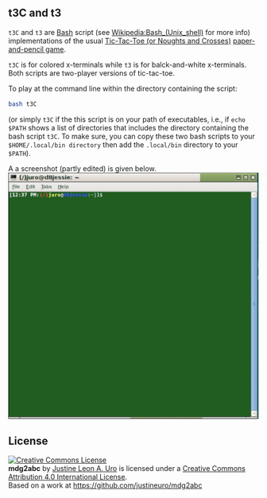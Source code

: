 ## t3C and t3

`t3C` and `t3` are [Bash](https://www.gnu.org/software/bash/) script (see [Wikipedia:Bash\_(Unix_shell)](https://en.wikipedia.org/wiki/Bash_%28Unix_shell%29) for more info) implementations of the usual [Tic-Tac-Toe (or Noughts and Crosses)](https://en.wikipedia.org/wiki/Tic-Tac-Toe) [paper-and-pencil game](https://en.wikipedia.org/wiki/Paper-and-pencil\_game).  

`t3C` is for colored x-terminals while `t3` is for balck-and-white x-terminals.  Both scripts are two-player versions of tic-tac-toe.

To play at the command line within the directory containing the script:
```bash
bash t3C
```
(or simply `t3C` if the this script is on your path of executables, i.e., if `echo $PATH` shows a list of directories that includes the directory containing the bash script `t3C`.  To make sure, you can copy these two bash scripts to your `$HOME/.local/bin directory` then add the `.local/bin` directory to your `$PATH`).

A a screenshot (partly edited) is given below.  
![tic-tac-toe: The Game!](./t3C-all.gif)

## License
<a rel="license" href="http://creativecommons.org/licenses/by/4.0/"><img alt="Creative Commons License" style="border-width:0" src="https://i.creativecommons.org/l/by/4.0/80x15.png" /></a><br /><span xmlns:dct="http://purl.org/dc/terms/" property="dct:title"><b>mdg2abc</b></span> by <a xmlns:cc="http://creativecommons.org/ns#" href="https://github.com/justineuro/mdg2abc" property="cc:attributionName" rel="cc:attributionURL">Justine Leon A. Uro</a> is licensed under a <a rel="license" href="http://creativecommons.org/licenses/by/4.0/">Creative Commons Attribution 4.0 International License</a>.<br />Based on a work at <a xmlns:dct="http://purl.org/dc/terms/" href="https://github.com/justineuro/mdginabc2svg" rel="dct:source">https://github.com/justineuro/mdg2abc</a>